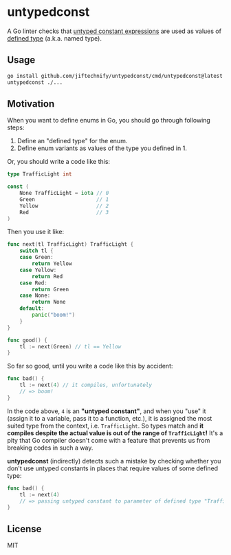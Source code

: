 # untypedconst

A Go linter checks that [untyped constant expressions](https://go.dev/blog/constants) are used as values of [defined type](https://go.dev/ref/spec#Type_definitions) (a.k.a. named type).

## Usage

```bash
go install github.com/jiftechnify/untypedconst/cmd/untypedconst@latest
untypedconst ./...
```

## Motivation

When you want to define enums in Go, you should go through following steps:

1. Define an "defined type" for the enum.
2. Define enum variants as values of the type you defined in 1.

Or, you should write a code like this:

```go
type TrafficLight int

const (
    None TrafficLight = iota // 0
    Green                    // 1
    Yellow                   // 2
    Red                      // 3
)
```

Then you use it like:

```go
func next(tl TrafficLight) TrafficLight {
    switch tl {
    case Green:
        return Yellow
    case Yellow:
        return Red
    case Red:
        return Green
    case None:
        return None
    default:
        panic("boom!")
    }
}

func good() {
    tl := next(Green) // tl == Yellow
}
```

So far so good, until you write a code like this by accident:

```go
func bad() {
    tl := next(4) // it compiles, unfortunately 
    // => boom!
}
```

In the code above, `4` is an **"untyped constant"**, and when you "use" it (assign it to a variable, pass it to a function, etc.), it is assigned the most suited type from the context, i.e. `TrafficLight`. So types match and **it compiles despite the actual value is out of the range of `TrafficLight`!** It's a pity that Go compiler doesn't come with a feature that prevents us from breaking codes in such a way.

**untypedconst** (indirectly) detects such a mistake by checking whether you don't use untyped constants in places that require values of some defined type:

```go
func bad() {
    tl := next(4)
    // => passing untyped constant to parameter of defined type "TrafficLight"
}
```

## License

MIT
